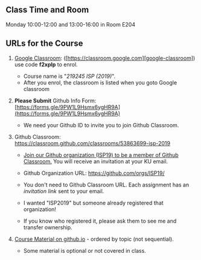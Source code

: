 ## Class Time and Room

Monday 10:00-12:00 and 13:00-16:00 in Room E204


## URLs for the Course

1. [Google Classroom][google-classroom]: ([https://classroom.google.com][google-classroom]) use code **f2xplp** to enrol.
    * Course name is "*219245 ISP (2019)*".
    * After you enrol, the classroom is listed when you goto Google classroom

2. **Please Submit** Github Info Form: [https://forms.gle/9PW1L9Hsmx6ygHR9A](https://forms.gle/9PW1L9Hsmx6ygHR9A)
    * We need your Github ID to invite you to join Github Classroom.

3. Github Classroom: https://classroom.github.com/classrooms/53863699-isp-2019

    * [Join our Github organization (ISP19) to be a member of Github Classroom.](https://forms.gle/9PW1L9Hsmx6ygHR9A) You will receive an invitation at your KU email.
    * Github Organization URL: https://github.com/orgs/ISP19/
    * You don't need to Github Classroom URL.  Each assignment has an *invitation link* sent to your email.

    * I wanted "ISP2019" but someone already registered that organization!
    * If you know who registered it, please ask them to see me and transfer ownership.

4. [Course Material on github.io](https://cpske.github.io/ISP/) - ordered by topic (not sequential).
    * Some material is optional or not covered in class.

[google-classroom]: https://classroom.google.com
